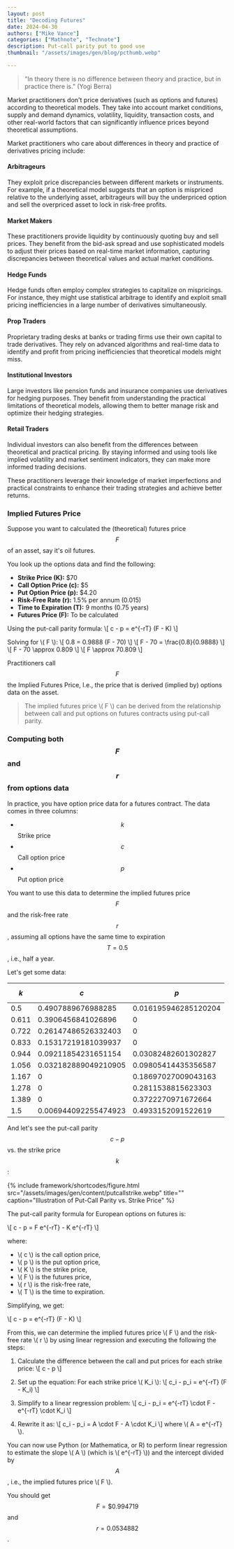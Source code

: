 ```yaml
---
layout: post
title: "Decoding Futures"
date: 2024-04-30
authors: ["Mike Vance"]
categories: ["Mathnote", "Technote"]
description: Put-call parity put to good use
thumbnail: "/assets/images/gen/blog/pcthumb.webp"

---
```


> "In theory there is no difference between theory and practice, but in practice there is." (Yogi Berra)

Market practitioners don't price derivatives (such as options and futures) according to theoretical models. They take into account market conditions, supply and demand dynamics, volatility, liquidity, transaction costs, and other real-world factors that can significantly influence prices beyond theoretical assumptions.

Market practitioners who care about differences in theory and practice of derivatives pricing include:

#### Arbitrageurs 

They exploit price discrepancies between different markets or instruments. For example, if a theoretical model suggests that an option is mispriced relative to the underlying asset, arbitrageurs will buy the underpriced option and sell the overpriced asset to lock in risk-free profits.

#### Market Makers 

These practitioners provide liquidity by continuously quoting buy and sell prices. They benefit from the bid-ask spread and use sophisticated models to adjust their prices based on real-time market information, capturing discrepancies between theoretical values and actual market conditions.

#### Hedge Funds 

Hedge funds often employ complex strategies to capitalize on mispricings. For instance, they might use statistical arbitrage to identify and exploit small pricing inefficiencies in a large number of derivatives simultaneously.

#### Prop Traders 

Proprietary trading desks at banks or trading firms use their own capital to trade derivatives. They rely on advanced algorithms and real-time data to identify and profit from pricing inefficiencies that theoretical models might miss.

#### Institutional Investors 

Large investors like pension funds and insurance companies use derivatives for hedging purposes. They benefit from understanding the practical limitations of theoretical models, allowing them to better manage risk and optimize their hedging strategies.

#### Retail Traders

Individual investors can also benefit from the differences between theoretical and practical pricing. By staying informed and using tools like implied volatility and market sentiment indicators, they can make more informed trading decisions.

These practitioners leverage their knowledge of market imperfections and practical constraints to enhance their trading strategies and achieve better returns.

### Implied Futures Price

Suppose you want to calculated the (theoretical) futures price $$F$$ of an asset, say it's oil futures. 

You look up the options data and find the following:

- **Strike Price (K):** $70
- **Call Option Price (c):** $5
- **Put Option Price (p):** $4.20
- **Risk-Free Rate (r):** 1.5% per annum (0.015)
- **Time to Expiration (T):** 9 months (0.75 years)
- **Futures Price (F):** To be calculated

Using the put-call parity formula:
\\[ c - p = e^{-rT} (F - K) \\]


Solving for \\( F \\):
\\[ 0.8 = 0.9888 (F - 70) \\]
\\[ F - 70 = \frac{0.8}{0.9888} \\]
\\[ F - 70 \approx 0.809 \\]
\\[ F \approx 70.809 \\]

Practitioners call $$F$$ the Implied Futures Price, I.e., the price that is derived (implied by) options data on the asset.

> The implied futures price \\( F \\) can be derived from the relationship between call and put options on futures contracts using put-call parity. 

### Computing both $$F$$ and $$r$$ from options data

In practice, you have option price data for a futures contract. The data comes in three columns:

- $$k$$ Strike price
- $$c$$ Call option price
- $$p$$ Put option price

You want to use this data to determine the implied futures price $$F$$ and the risk-free rate $$r$$, assuming all options have the same time to expiration $$T=0.5$$, i.e., half a year.

Let's get some data:

|   $$k$$   |          $$c$$          |          $$p$$          |
|-------|----------------------|---------------------|
| 0.5   | 0.4907889676988285   | 0.016195946285120204|
| 0.611 | 0.3906456841026896   | 0                   |
| 0.722 | 0.26147486526332403  | 0                   |
| 0.833 | 0.15317219181039937  | 0                   |
| 0.944 | 0.09211854231651154  | 0.03082482601302827 |
| 1.056 | 0.032182889049210905 | 0.09805414435356587 |
| 1.167 | 0                    | 0.18697027009043163 |
| 1.278 | 0                    | 0.2811538815623303  |
| 1.389 | 0                    | 0.3722270971672664  |
| 1.5   | 0.006944092255474923 | 0.4933152091522619  |



And let's see the put-call parity $$c-p$$ vs. the strike price $$k$$:


{% include framework/shortcodes/figure.html src="/assets/images/gen/content/putcallstrike.webp" title="" caption="Illustration of Put-Call Parity vs. Strike Price" %}

The put-call parity formula for European options on futures is:

\\[ c - p = F e^{-rT} - K e^{-rT} \\]

where:
- \\( c \\) is the call option price,
- \\( p \\) is the put option price,
- \\( K \\) is the strike price,
- \\( F \\) is the futures price,
- \\( r \\) is the risk-free rate,
- \\( T \\) is the time to expiration.

Simplifying, we get:

\\[ c - p = e^{-rT} (F - K) \\]

From this, we can determine the implied futures price \\( F \\) and the risk-free rate \\( r \\) by using linear regression and executing the following the steps:

1. Calculate the difference between the call and put prices for each strike price:
   \\[ c - p \\]

2. Set up the equation:
   For each strike price \\( K_i \\):
   \\[ c_i - p_i = e^{-rT} (F - K_i) \\]

3. Simplify to a linear regression problem:
   \\[ c_i - p_i = e^{-rT} \cdot F - e^{-rT} \cdot K_i \\]

4. Rewrite it as:
   \\[ c_i - p_i = A \cdot F - A \cdot K_i \\]
   where \\( A = e^{-rT} \\).

You can now use Python (or Mathematica, or R) to perform linear regression to estimate the slope \\( A \\) (which is \\( e^{-rT} \\)) and the intercept divided by $$A$$, i.e., the implied futures price \\( F \\).

You should get $$ F = \$0.994719 $$ and $$ r = 0.0534882$$. 
 





